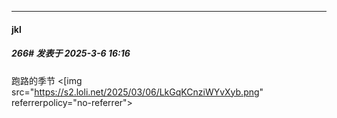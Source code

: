﻿
*****

####  jkl  
##### 266#       发表于 2025-3-6 16:16

跑路的季节
<[img src="https://s2.loli.net/2025/03/06/LkGqKCnziWYvXyb.png" referrerpolicy="no-referrer">

